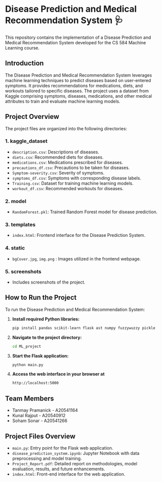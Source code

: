 # Disease Prediction and Medical Recommendation System 🩺

This repository contains the implementation of a Disease Prediction and Medical Recommendation System developed for the CS 584 Machine Learning course.

## Introduction
The Disease Prediction and Medical Recommendation System leverages machine learning techniques to predict diseases based on user-entered symptoms. It provides recommendations for medications, diets, and workouts tailored to specific diseases. The project uses a dataset from Kaggle comprising symptoms, diseases, medications, and other medical attributes to train and evaluate machine learning models.

## Project Overview
The project files are organized into the following directories:

### 1. kaggle_dataset
- `description.csv`: Descriptions of diseases.
- `diets.csv`: Recommended diets for diseases.
- `medications.csv`: Medications prescribed for diseases.
- `precautions_df.csv`: Precautions to be taken for diseases.
- `Symptom-severity.csv`: Severity of symptoms.
- `symptoms_df.csv`: Symptoms with corresponding disease labels.
- `Training.csv`: Dataset for training machine learning models.
- `workout_df.csv`: Recommended workouts for diseases.

### 2. model
- `RandomForest.pkl`: Trained Random Forest model for disease prediction.

### 3. templates
- `index.html`: Frontend interface for the Disease Prediction System.

### 4. static
- `bgCover.jpg`, `img.png` : Images utilized in the frontend webpage.

### 5. screenshots
- Includes screenshots of the project.


## How to Run the Project
To run the Disease Prediction and Medical Recommendation System:

1. **Install required Python libraries:**
   ```bash
   pip install pandas scikit-learn flask ast numpy fuzzywuzzy pickle

2. **Navigate to the project directory:**
   ```bash
   cd ML_project

3. **Start the Flask application:**
   ```bash
   python main.py

4. **Access the web interface in your browser at**
   ```bash
   http://localhost:5000

## Team Members

- Tanmay Pramanick - A20541164
- Kunal Rajput - A20540912
- Soham Sonar - A20541266

## Project Files Overview

- `main.py`: Entry point for the Flask web application.
- `disease_prediction_system.ipynb`: Jupyter Notebook with data preprocessing and model training.
- `Project_Report.pdf`: Detailed report on methodologies, model evaluation, results, and future enhancements.
- `index.html`: Front-end interface for the web application.

